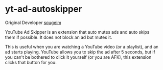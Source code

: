 # yt-ad-autoskipper

Original Developer [squgeim](https://github.com/squgeim)

YouTube Ad Skipper is an extension that auto mutes ads and auto skips them if possible. It does not block an ad but mutes it.

This is useful when you are watching a YouTube video (or a playlist), and an ad starts playing. YouTube allows you to skip the ad after 5 seconds, but if you can't be bothered to click it yourself (or you are AFK), this extension clicks that button for you.

